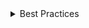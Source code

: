 <details>
<summary>
 Best Practices
</summary>

### Do

- Place Breadcrumbs at the top of a page, above a list of items, or above the main content of a page.
- Provide label to the Breadcrumb component using `aria-label` or `aria-labelledby` prop.
- Put `current` attribute to the last item.
- Use `aria-current="page"` in the current BreadcrumbButton, to indicate which page is currently displayed.
- For BreadcrumbItem `aria-current="page"` is optional because it's a non-interactive item.
- Use `slash` dividers only for small and non-interactive breadcrums.
- If long items are truncated, add a Tooltip to display the full text.

### Don't

- Don't use Breadcrumbs as a primary way to navigate an app or site.
- Avoid using custom dividers.
- Do not wrap breadcrumb items.
- Last items shouldn't be interactive.
- Don't show overflow menu for non-interactive collapsed items. Tooltip shold be shown instead.

</details>
